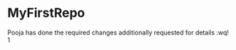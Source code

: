 # MyFirstRepo

Pooja has done the required changes
additionally requested for details
:wq!
1





























